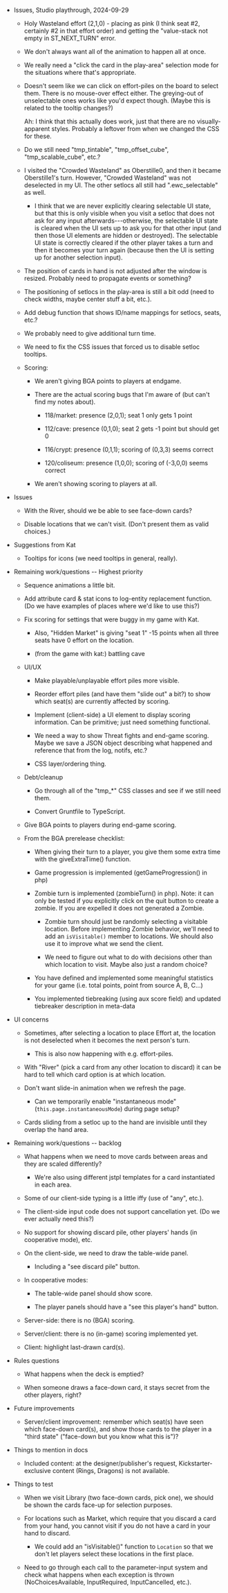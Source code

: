 - Issues, Studio playthrough, 2024-09-29

  - Holy Wasteland effort (2,1,0) - placing as pink (I think seat #2, certainly #2 in that effort order) and getting the
    "value-stack not empty in ST_NEXT_TURN" error.



  - We don't always want all of the animation to happen all at once.

  - We really need a "click the card in the play-area" selection mode for the situations where that's appropriate.

  - Doesn't seem like we can click on effort-piles on the board to select them.  There is no mouse-over effect either.
    The greying-out of unselectable ones works like you'd expect though.  (Maybe this is related to the tooltip changes?)

    Ah: I think that this actually does work, just that there are no visually-apparent styles.  Probably a leftover from when
    we changed the CSS for these.

  - Do we still need "tmp_tintable", "tmp_offset_cube", "tmp_scalable_cube", etc.?

  - I visited the "Crowded Wasteland" as Oberstille0, and then it became Oberstille1's turn.  However, "Crowded
    Wasteland" was not deselected in my UI.  The other setlocs all still had ".ewc_selectable" as well.

    - I think that we are never explicitly clearing selectable UI state, but that this is only visible when you visit a
      setloc that does not ask for any input afterwards---otherwise, the selectable UI state is cleared when the UI sets
      up to ask you for that other input (and then those UI elements are hidden or destroyed).  The selectable UI state
      is correctly cleared if the other player takes a turn and then it becomes your turn again (because then the UI is
      setting up for another selection input).

  - The position of cards in hand is not adjusted after the window is resized.  Probably need to propagate events or something?

  - The positioning of setlocs in the play-area is still a bit odd (need to check widths, maybe center stuff a bit, etc.).

  - Add debug function that shows ID/name mappings for setlocs, seats, etc.?

  - We probably need to give additional turn time.

  - We need to fix the CSS issues that forced us to disable setloc tooltips.

  - Scoring:

    - We aren't giving BGA points to players at endgame.

    - There are the actual scoring bugs that I'm aware of (but can't find my notes about).

      - 118/market: presence (2,0,1); seat 1 only gets 1 point

      - 112/cave: presence (0,1,0); seat 2 gets -1 point but should get 0

      - 116/crypt: presence (0,1,1); scoring of (0,3,3) seems correct

      - 120/coliseum: presence (1,0,0); scoring of (-3,0,0) seems correct

    - We aren't showing scoring to players at all.

- Issues

  - With the River, should we be able to see face-down cards?

  - Disable locations that we can't visit.  (Don't present them as valid choices.)

- Suggestions from Kat

  - Tooltips for icons (we need tooltips in general, really).

- Remaining work/questions -- Highest priority

  - Sequence animations a little bit.

  - Add attribute card & stat icons to log-entity replacement function.  (Do we have examples of places where we'd like
    to use this?)

  - Fix scoring for settings that were buggy in my game with Kat.

    - Also, "Hidden Market" is giving "seat 1" -15 points when all three seats have 0 effort on the location.

    - (from the game with kat:) battling cave

  - UI/UX

    - Make playable/unplayable effort piles more visible.

    - Reorder effort piles (and have them "slide out" a bit?) to show which seat(s) are currently affected by scoring.

    - Implement (client-side) a UI element to display scoring information.  Can be primitive; just need something
      functional.

    - We need a way to show Threat fights and end-game scoring.  Maybe we save a JSON object describing what happened
      and reference that from the log, notifs, etc.?

    - CSS layer/ordering thing.

  - Debt/cleanup

    - Go through all of the "tmp_*" CSS classes and see if we still need them.

    - Convert Gruntfile to TypeScript.

  - Give BGA points to players during end-game scoring.

  - From the BGA prerelease checklist:

    - When giving their turn to a player, you give them some extra time with the giveExtraTime() function.

    - Game progression is implemented (getGameProgression() in php)

    - Zombie turn is implemented (zombieTurn() in php). Note: it can only be tested if you explicitly click on the quit
      button to create a zombie. If you are expelled it does not generated a Zombie.

      - Zombie turn should just be randomly selecting a visitable location.  Before implementing Zombie behavior, we'll
        need to add an `isVisitable()` member to locations.  We should also use it to improve what we send the client.

      - We need to figure out what to do with decisions other than which location to visit.  Maybe also just a random
        choice?

    - You have defined and implemented some meaningful statistics for your game (i.e. total points, point from source A,
      B, C...)

    - You implemented tiebreaking (using aux score field) and updated tiebreaker description in meta-data

- UI concerns

  - Sometimes, after selecting a location to place Effort at, the location is not deselected when it becomes the next
    person's turn.

    - This is also now happening with e.g. effort-piles.

  - With "River" (pick a card from any other location to discard) it can be hard to tell which card option is at which
    location.

  - Don't want slide-in animation when we refresh the page.

    - Can we temporarily enable "instantaneous mode" (`this.page.instantaneousMode`) during page setup?

  - Cards sliding from a setloc up to the hand are invisible until they overlap the hand area.

- Remaining work/questions -- backlog

  - What happens when we need to move cards between areas and they are scaled differently?
    - We're also using different jstpl templates for a card instantiated in each area.

  - Some of our client-side typing is a little iffy (use of "any", etc.).

  - The client-side input code does not support cancellation yet.  (Do we ever actually need this?)

  - No support for showing discard pile, other players' hands (in cooperative mode), etc.

  - On the client-side, we need to draw the table-wide panel.

    - Including a "see discard pile" button.

  - In cooperative modes:

    - The table-wide panel should show score.

    - The player panels should have a "see this player's hand" button.

  - Server-side: there is no (BGA) scoring.

  - Server/client: there is no (in-game) scoring implemented yet.

  - Client: highlight last-drawn card(s).

- Rules questions

  - What happens when the deck is emptied?

  - When someone draws a face-down card, it stays secret from the other players, right?

- Future improvements

  - Server/client improvement: remember which seat(s) have seen which face-down card(s), and show those cards to the
    player in a "third state" ("face-down but you know what this is")?

- Things to mention in docs

  - Included content: at the designer/publisher's request, Kickstarter-exclusive content (Rings, Dragons) is not
    available.

- Things to test

  - When we visit Library (two face-down cards, pick one), we should be shown the cards face-up for selection
    purposes.

  - For locations such as Market, which require that you discard a card from your hand, you cannot visit if you do not
    have a card in your hand to discard.

    - We could add an "isVisitable()" function  to `Location` so that we don't let players select these locations in the first place.

  - Need to go through each call to the parameter-input system and check what happens when each exception is thrown (NoChoicesAvailable, InputRequired, InputCancelled, etc.).
